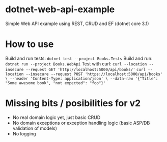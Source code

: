 # dotnet-web-api-example
Simple Web API example using REST, CRUD and EF (dotnet core 3.1)

# How to use
Build and run tests:
`dotnet test --project Books.Tests`
Build and run:
`dotnet run --project Books.WebApi`
Test with curl:
`curl --location --insecure --request GET 'http://localhost:5000/api/books/'`
`curl --location --insecure --request POST 'https://localhost:5000/api/books' \
--header 'Content-Type: application/json' \
--data-raw '{"Title": "Some awesome book", "not expected": "foo"}'`

# Missing bits / posibilities for v2
 - No real domain logic yet, just basic CRUD
 - No domain exceptions or exception handling logic (basic ASP/DB validation of models)
 - No logging